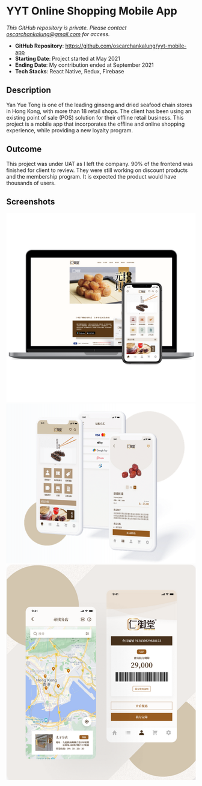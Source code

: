 # YYT Online Shopping Mobile App

_This GitHub repository is private. Please contact oscarchankalung@gmail.com for access._

- **GitHub Repository**: https://github.com/oscarchankalung/yyt-mobile-app
- **Starting Date**: Project started at May 2021
- **Ending Date**: My contribution ended at September 2021
- **Tech Stacks**: React Native, Redux, Firebase

## Description

Yan Yue Tong is one of the leading ginseng and dried seafood chain stores in Hong Kong, with more than 18 retail shops. The client has been using an existing point of sale (POS) solution for their offline retail business. This project is a mobile app that incorporates the offline and online shopping experience, while providing a new loyalty program.

## Outcome

This project was under UAT as I left the company. 90% of the frontend was finished for client to review. They were still working on discount products and the membership program. It is expected the product would have thousands of users.

## Screenshots

<img src='01-screenshot-banner.png' width='600' />
<img src='02-screenshot-home.png' width='600' />
<img src='03-screenshot-member.png' width='600' />
